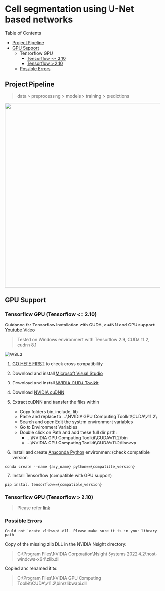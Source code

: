 # Cell segmentation using U-Net based networks
Table of Contents
- [Project Pipeline](https://github.com/Fyzie/Cell-segmentation-using-U-Net-based-networks/tree/main?tab=readme-ov-file#project-pipeline)
- [GPU Support](https://github.com/Fyzie/Cell-segmentation-using-U-Net-based-networks/tree/main?tab=readme-ov-file#gpu-support)
  - Tensorflow GPU
    - [Tensorflow <= 2.10](https://github.com/Fyzie/Cell-segmentation-using-U-Net-based-networks/tree/main#tensorflow-gpu-tensorflow--210)
    - [Tensorflow > 2.10](https://github.com/Fyzie/Cell-segmentation-using-U-Net-based-networks/tree/main#tensorflow-gpu-tensorflow--210-1)
  - [Possible Errors](https://github.com/Fyzie/Cell-segmentation-using-U-Net-based-networks/blob/main/README.md#possible-errors)
## Project Pipeline   

> data > preprocessing > models > training > predictions

<img src="https://user-images.githubusercontent.com/76240694/192287299-3f67b4fd-c844-4398-aa33-6a4717ffd59d.png" width="600">

## GPU Support   

### Tensorflow GPU (Tensorflow <= 2.10)
Guidance for Tensorflow Installation with CUDA, cudNN and GPU support: [Youtube Video](https://www.youtube.com/watch?v=hHWkvEcDBO0)

> Tested on Windows environment with Tensorflow 2.9, CUDA 11.2, cudnn 8.1   

![WSL2](https://github.com/Fyzie/Cell-segmentation-using-U-Net-based-networks/assets/76240694/ebbc7e1e-0241-48cb-a789-26ae61f1ecbb)


1. [GO HERE FIRST](https://www.tensorflow.org/install/source#gpu) to check cross compatibility

2. Download and install [Microsoft Visual Studio](https://visualstudio.microsoft.com/vs/community/)

3. Download and install [NVIDIA CUDA Toolkit](https://developer.nvidia.com/cuda-toolkit-archive)

4. Download [NVIDIA cuDNN](https://developer.nvidia.com/cudnn)

5. Extract cuDNN and transfer the files within
   - Copy folders bin, include, lib
   - Paste and replace to ...\NVIDIA GPU Computing Toolkit\CUDA\v11.2\
   - Search and open Edit the system environment variables
   - Go to Environment Variables
   - Double click on Path and add these full dir path:
     - ...\NVIDIA GPU Computing Toolkit\CUDA\v11.2\bin
     - ...\NVIDIA GPU Computing Toolkit\CUDA\v11.2\libnvvp

6. Install and create [Anaconda Python](https://www.anaconda.com/download) environment (check compatible version)
```
conda create --name {any_name} python=={compatible_version}
```
7. Install Tensorflow (compatible with GPU support)
```
pip install tensorflow=={compatible_version}
```

### Tensorflow GPU (Tensorflow > 2.10)
> Please refer [link](https://www.tensorflow.org/install/pip?_gl=1*1jwqv1w*_ga*ODI3Mjk2MjIwLjE3MDIyNjkyNTI.*_ga_W0YLR4190T*MTcwMjU5Njk4OS43LjEuMTcwMjU5NzMyNS4wLjAuMA..#windows-wsl2_1)   

### Possible Errors
```
Could not locate zlibwapi.dll. Please make sure it is in your library path
```
Copy of the missing zlib DLL in the NVIDIA Nsight directory:

> C:\Program Files\NVIDIA Corporation\Nsight Systems 2022.4.2\host-windows-x64\zlib.dll   

Copied and renamed it to:

> C:\Program Files\NVIDIA GPU Computing Toolkit\CUDA\v11.2\bin\zlibwapi.dll   
